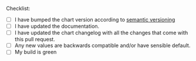 Checklist:

* [ ] I have bumped the chart version according to [semantic versioning](https://semver.org/)
* [ ] I have updated the documentation.
* [ ] I have updated the chart changelog with all the changes that come with this pull request.
* [ ] Any new values are backwards compatible and/or have sensible default.
* [ ] My build is green

<!-- Changes are automatically published when merged to `main`. They are not published on branches. -->
